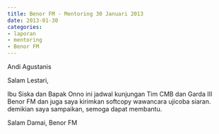 ```yaml
---
title: Benor FM - Mentoring 30 Januari 2013 
date: 2013-01-30
categories:
- laporan
- mentoring
- Benor FM
---
```


Andi Agustanis

Salam Lestari,

Ibu Siska dan Bapak Onno ini jadwal kunjungan Tim CMB dan Garda III Benor FM dan juga saya kirimkan softcopy wawancara ujicoba siaran. demikian saya sampaikan, semoga dapat membantu.

Salam Damai, Benor FM

